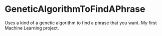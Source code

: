 # GeneticAlgorithmToFindAPhrase
Uses a kind of a genetic algorithm to find a phrase that you want. My first Machine Learning project.
